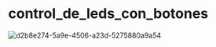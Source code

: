 # control_de_leds_con_botones



![d2b8e274-5a9e-4506-a23d-5275880a9a54](https://user-images.githubusercontent.com/73849544/232365948-5211639b-8635-45df-9e6d-8786d82f2e1f.jpg)
